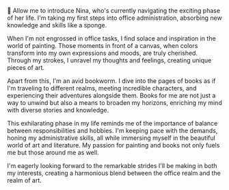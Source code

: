 👋 Allow me to introduce Nina, who's currently navigating the exciting phase of her life. I'm taking my first steps into office administration, absorbing new knowledge and skills like a sponge.

When I'm not engrossed in office tasks, I find solace and inspiration in the world of painting. Those moments in front of a canvas, when colors transform into my own expressions and moods, are truly cherished. Through my strokes, I unravel my thoughts and feelings, creating unique pieces of art.

Apart from this, I'm an avid bookworm. I dive into the pages of books as if I'm traveling to different realms, meeting incredible characters, and experiencing their adventures alongside them. Books for me are not just a way to unwind but also a means to broaden my horizons, enriching my mind with diverse stories and knowledge.

This exhilarating phase in my life reminds me of the importance of balance between responsibilities and hobbies. I'm keeping pace with the demands, honing my administrative skills, all while immersing myself in the beautiful world of art and literature. My passion for painting and books not only fuels me but those around me as well.

I'm eagerly looking forward to the remarkable strides I'll be making in both my interests, creating a harmonious blend between the office realm and the realm of art.

